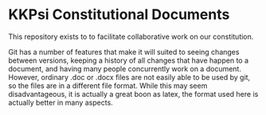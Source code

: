 # KKPsi Constitutional Documents
 
This repository exists to to facilitate collaborative work on our constitution.

Git has a number of features that make it will suited to seeing changes between versions, keeping a history of all changes that have happen to a document, and having many people concurrently work on a document.
However, ordinary .doc or .docx files are not easily able to be used by git, so the files are in a different file format.
While this may seem disadvantageous, it is actually a great boon as latex, the format used here is actually better in many aspects.